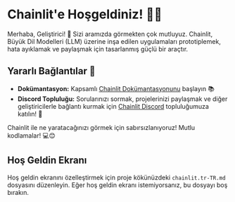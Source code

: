 # Chainlit'e Hoşgeldiniz! 🚀🤖

Merhaba, Geliştirici! 👋 Sizi aramızda görmekten çok mutluyuz. Chainlit, Büyük Dil Modelleri (LLM) üzerine inşa edilen uygulamaları prototiplemek, hata ayıklamak ve paylaşmak için tasarlanmış güçlü bir araçtır.

## Yararlı Bağlantılar 🔗

- **Dokümantasyon:** Kapsamlı [Chainlit Dokümantasyonunu](https://docs.chainlit.io) başlayın 📚
- **Discord Topluluğu:** Sorularınızı sormak, projelerinizi paylaşmak ve diğer geliştiricilerle bağlantı kurmak için [Chainlit Discord](https://discord.gg/k73SQ3FyUh) topluluğumuza katılın! 💬

Chainlit ile ne yaratacağınızı görmek için sabırsızlanıyoruz! Mutlu kodlamalar! 💻😊

## Hoş Geldin Ekranı

Hoş geldin ekranını özelleştirmek için proje kökünüzdeki `chainlit.tr-TR.md` dosyasını düzenleyin. Eğer hoş geldin ekranı istemiyorsanız, bu dosyayı boş bırakın.
